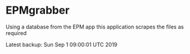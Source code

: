 # EPMgrabber
Using a database from the EPM app this application scrapes the files as required


Latest backup: Sun Sep 1 09:00:01 UTC 2019
